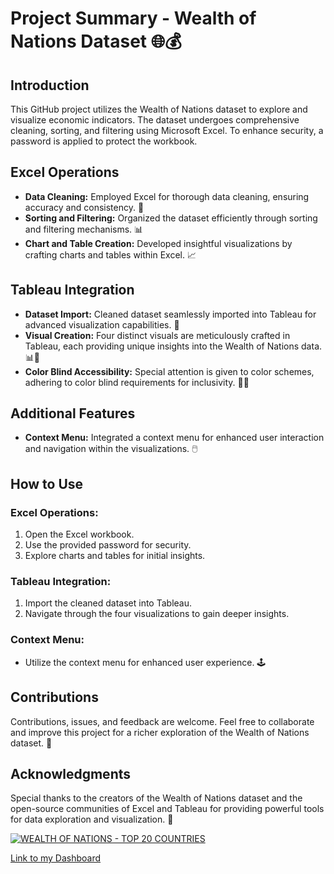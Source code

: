 # Project Summary - Wealth of Nations Dataset 🌐💰

## Introduction
This GitHub project utilizes the Wealth of Nations dataset to explore and visualize economic indicators. The dataset undergoes comprehensive cleaning, sorting, and filtering using Microsoft Excel. To enhance security, a password is applied to protect the workbook.

## Excel Operations
- **Data Cleaning:** Employed Excel for thorough data cleaning, ensuring accuracy and consistency. 🧹
- **Sorting and Filtering:** Organized the dataset efficiently through sorting and filtering mechanisms. 📊
- **Chart and Table Creation:** Developed insightful visualizations by crafting charts and tables within Excel. 📈

## Tableau Integration
- **Dataset Import:** Cleaned dataset seamlessly imported into Tableau for advanced visualization capabilities. 🔄
- **Visual Creation:** Four distinct visuals are meticulously crafted in Tableau, each providing unique insights into the Wealth of Nations data. 📊🎨
- **Color Blind Accessibility:** Special attention is given to color schemes, adhering to color blind requirements for inclusivity. 🌈👀

## Additional Features
- **Context Menu:** Integrated a context menu for enhanced user interaction and navigation within the visualizations. 🖱️

## How to Use
### Excel Operations:
1. Open the Excel workbook.
2. Use the provided password for security.
3. Explore charts and tables for initial insights.

### Tableau Integration:
1. Import the cleaned dataset into Tableau.
2. Navigate through the four visualizations to gain deeper insights.

### Context Menu:
- Utilize the context menu for enhanced user experience. 🕹️

## Contributions
Contributions, issues, and feedback are welcome. Feel free to collaborate and improve this project for a richer exploration of the Wealth of Nations dataset. 🤝

## Acknowledgments
Special thanks to the creators of the Wealth of Nations dataset and the open-source communities of Excel and Tableau for providing powerful tools for data exploration and visualization. 🙌

<div class='tableauPlaceholder' id='viz1705681198764' style='position: relative'><noscript><a href='#'><img alt='WEALTH OF NATIONS - TOP 20 COUNTRIES ' src='https:&#47;&#47;public.tableau.com&#47;static&#47;images&#47;We&#47;WealthofNationsAssignment&#47;WealthofNations-TOP20&#47;1_rss.png' style='border: none' /></a></noscript><object class='tableauViz'  style='display:none;'><param name='host_url' value='https%3A%2F%2Fpublic.tableau.com%2F' /> <param name='embed_code_version' value='3' /> <param name='site_root' value='' /><param name='name' value='WealthofNationsAssignment&#47;WealthofNations-TOP20' /><param name='tabs' value='no' /><param name='toolbar' value='yes' /><param name='static_image' value='https:&#47;&#47;public.tableau.com&#47;static&#47;images&#47;We&#47;WealthofNationsAssignment&#47;WealthofNations-TOP20&#47;1.png' /> <param name='animate_transition' value='yes' /><param name='display_static_image' value='yes' /><param name='display_spinner' value='yes' /><param name='display_overlay' value='yes' /><param name='display_count' value='yes' /><param name='language' value='en-US' /></object></div>                

[Link to my Dashboard](https://public.tableau.com/views/WealthofNationsAssignment/WealthofNations-TOP20?:language=en-US&:display_count=n&:origin=viz_share_link)
